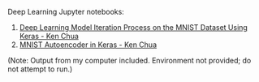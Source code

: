 Deep Learning Jupyter notebooks:
1. [Deep Learning Model Iteration Process on the MNIST Dataset Using Keras - Ken Chua](mnistcnn.ipynb)
2. [MNIST Autoencoder in Keras - Ken Chua](mnistautoencoder.ipynb)

(Note: Output from my computer included. Environment not provided; do not attempt to run.)
